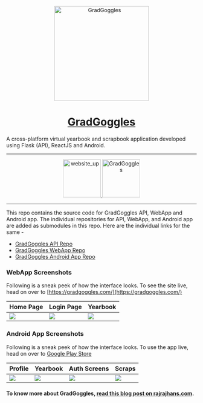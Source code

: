 <p align="center">
  <a href="https://gradgoggles.com">
    <img alt="GradGoggles" src="http://assets.rajrajhans.com/gg_compressed.png" width="250"/>
  </a>
</p>
<h1 align="center">
  <a href="https://gradgoggles.com">GradGoggles</a>
</h1>
A cross-platform virtual yearbook and scrapbook application developed using Flask (API), ReactJS and Android.

---
<p align="center">
  <a href="https://gradgoggles.com" target="_blank">
    <img alt="website_up" src="https://img.shields.io/badge/Website-Up-<COLOR>.svg?style=flat" width="100"/>
  </a>

  <a href="https://play.google.com/store/apps/details?id=com.team.android.gradgoggles&hl=en" target="_blank">
    <img alt="GradGoggles" src="https://upload.wikimedia.org/wikipedia/commons/7/78/Google_Play_Store_badge_EN.svg" width="100"/>
  </a>
</p>


---

This repo contains the source code for GradGoggles API, WebApp and Android app. The individual repositories for API, WebApp, and Android app are added as submodules in this repo. Here are the individual links for the same -     
* [GradGoggles API Repo](https://github.com/rajrajhans/gradgoggles-api)
* [GradGoggles WebApp Repo](https://github.com/rajrajhans/gradgoggles-api)
* [GradGoggles Android App Repo](https://github.com/khalatevarun/gradgoggles-android)

### WebApp Screenshots

Following is a sneak peek of how the interface looks. To see the site live, head on over to [https://gradgoggles.com/](https://gradgoggles.com/)

| Home Page                              | Login Page                             | Yearbook                            |
| ------------------------------------ | ------------------------------------ | ------------------------------------ |
| ![](https://assets.rajrajhans.com/gg1.png) | ![](https://assets.rajrajhans.com/gg2.png) | ![](https://assets.rajrajhans.com/gg3.png) |

### Android App Screenshots

Following is a sneak peek of how the interface looks. To use the app live, head on over to [Google Play Store](https://play.google.com/store/apps/details?id=com.team.android.gradgoggles&hl=en)

| Profile                               | Yearbook                             | Auth Screens                               | Scraps                             |
| ------------------------------------ | ------------------------------------ | ------------------------------------ | ------------------------------------ | 
| ![](https://assets.rajrajhans.com/gg4_1.png) | ![](https://assets.rajrajhans.com/gg5_1.png) | ![](https://assets.rajrajhans.com/gg6_1.png) | ![](https://assets.rajrajhans.com/gg7_1.png) |

#### To know more about GradGoggles, [read this blog post on rajrajhans.com](https://rajrajhans.com/2020/08/casestudy-gradgoggles/).